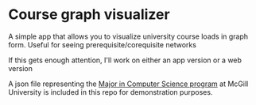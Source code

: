 # Course graph visualizer

A simple app that allows you to visualize university course loads in graph form. Useful for seeing prerequisite/corequisite networks

If this gets enough attention, I'll work on either an app version or a web version

A json file representing the [Major in Computer Science program](https://www.mcgill.ca/study/2024-2025/faculties/science/undergraduate/programs/bachelor-science-bsc-major-computer-science) at McGill University is included in this repo for demonstration purposes.
